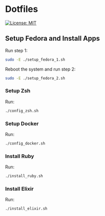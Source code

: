 # Dotfiles

[![License: MIT](https://img.shields.io/badge/License-MIT-blue.svg)](https://opensource.org/licenses/MIT)

## Setup Fedora and Install Apps

Run step 1:

```bash
sudo -E ./setup_fedora_1.sh
```

Reboot the system and run step 2:

```bash
sudo -E ./setup_fedora_2.sh
```

### Setup Zsh

Run:

```bash
./config_zsh.sh
```

### Setup Docker

Run:

```bash
./config_docker.sh
```

### Install Ruby

Run:

```bash
./install_ruby.sh
```

### Install Elixir

Run:

```bash
./install_elixir.sh
```
